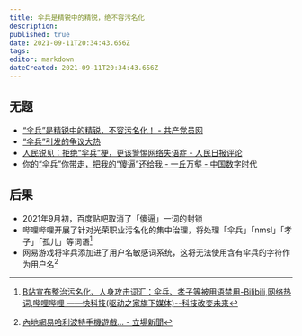 ```yaml
---
title: 伞兵是精锐中的精锐，绝不容污名化
description: 
published: true
date: 2021-09-11T20:34:43.656Z
tags: 
editor: markdown
dateCreated: 2021-09-11T20:34:43.656Z
---
```


## 无题

+ [“伞兵”是精锐中的精锐，不容污名化！ - 共产党员网](https://web.archive.org/web/20210911123209/https://www.12371.cn/2021/09/06/ARTI1630916710302820.shtml)
+ [“伞兵”引发的争议大热](https://web.archive.org/web/20210909124457/https://www.rfi.fr/cn/中国/20210908-伞兵-引发的争议大热)
+ [人民锐见：拒绝“伞兵”梗，更该警惕网络失语症 - 人民日报评论](https://archive.is/sQPCK "https://china.huanqiu.com/article/44f5oOaOl0J")
+ [你的“伞兵”你带走，把我的“傻逼”还给我 - 一丘万壑 - 中国数字时代](https://web.archive.org/web/20210911123110/https://chinadigitaltimes.net/chinese/670552.html)

## 后果

+ 2021年9月初，百度贴吧取消了「傻逼」一词的封锁
+ 哔哩哔哩开展了针对光荣职业污名化的集中治理，将处理「伞兵」「nmsl」「孝子」「孤儿」等词语[^781544]
+ 网易游戏将伞兵添加进了用户名敏感词系统，这将无法使用含有伞兵的字符作为用户名[^ne_bw]

[^781544]: [B站宣布整治污名化、人身攻击词汇：伞兵、孝子等被用语禁用-Bilibili,网络热词,哔哩哔哩 ——快科技(驱动之家旗下媒体)--科技改变未来](https://web.archive.org/web/20210911123145/https://news.mydrivers.com/1/781/781544.htm)

[^ne_bw]: [內地網易哈利波特手機遊戲... - 立場新聞](https://web.archive.org/web/20210912054723/https://www.thestandnews.com/politics/內地推哈利波特主題遊戲-香港人黑警黃之鋒等列敏感詞)

